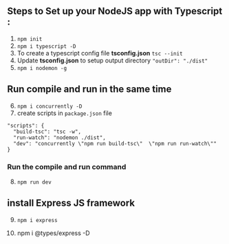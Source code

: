 ## Steps to Set up your NodeJS app with Typescript :
1. `npm init`
2. `npm i typescript -D`
3. To create a typescript config file **tsconfig.json** `tsc --init`
4. Update **tsconfig.json** to setup output directory  `"outDir": "./dist"`
5. `npm i nodemon -g`

## Run compile and run in the same time
6. `npm i concurrently -D`
7. create scripts in `package.json` file
```
"scripts": {
  "build-tsc": "tsc -w",
  "run-watch": "nodemon ./dist",
  "dev": "concurrently \"npm run build-tsc\"  \"npm run run-watch\""
}
``` 
### Run the compile and run command 
8. `npm run dev`
## install Express JS framework 
9. `npm i express`

10. npm i @types/express -D